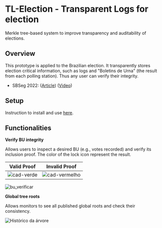 # TL-Election - Transparent Logs for election
Merkle tree-based system to improve transparency and auditability of elections.

## Overview

This prototype is applied to the Brazilian election. It transparently stores election critical information, such as logs and "Boletins de Urna" (the result from each polling station). Thus any user can verify their integrity.

* SBSeg 2022: ([Article](https://sol.sbc.org.br/index.php/sbseg_estendido/article/view/21696/21520)) ([Video](https://youtu.be/gRLXQXpbc5s "SBSeg"))


## Setup
Instruction to install and use [here](./install.md).


## Functionalities

<b>Verify BU integrity</b>

Allows users to inspect a desired BU (e.g., votes recorded) and verify its inclusion proof. The color of the lock icon represent the result.


<center>

| Valid Proof | Invalid Proof |
| :-------------: |:-------------:|
|![cad-verde](https://user-images.githubusercontent.com/77642873/180626237-60dc5438-43f3-436a-8374-c0d685b5d4a6.png)|![cad-vermelho](https://user-images.githubusercontent.com/77642873/180626247-1b7bfdee-68e1-4130-84de-d566fe12fafe.png)|


</center>   

![bu_verificar](https://user-images.githubusercontent.com/28439483/182242126-3c9efccb-c449-413d-8b38-ccbb552bec15.png)

<b> Global tree roots </b>

Allows monitors to see all published global roots and check their consistency.

![Histórico da árvore](https://user-images.githubusercontent.com/77642873/219463486-38a39714-b0ec-4205-9c09-1e8f5fd32278.png)
